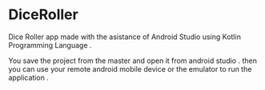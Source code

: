 # DiceRoller
Dice Roller app made with the asistance of Android Studio using Kotlin Programming Language . 

You save the project from the master and open it from android studio . 
then you can use your remote android mobile device or the emulator to run the application . 
